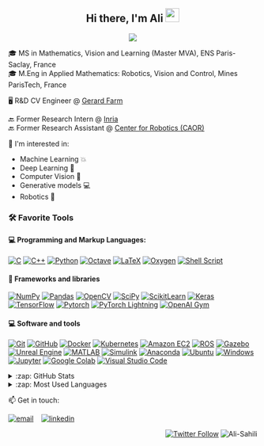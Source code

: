 <!-- ### Hi there, I'm Ali 👋 -->
<h2 align="center">
  <!-- Welcome to Ali Rida Sahili's profile! -->
  Hi there, I'm Ali 
  <img src="https://media.giphy.com/media/hvRJCLFzcasrR4ia7z/giphy.gif" width="28">
</h2>
<p align="center">
  <a href="https://github.com/DenverCoder1/readme-typing-svg"><img src="https://readme-typing-svg.herokuapp.com/?lines=Computer%20Vision%20and%20AI%20Researcher;Always%20learning%20new%20things&font=Fira%20Code&center=true&width=440&height=45&color=f75c7e&vCenter=true&size=22"></a>
</p>


<!--  ====================================== CONTACT ====================================== -->

<!-- <div align="center">
  
  [![Gmail Badge](https://img.shields.io/badge/-sreyan2000@gmail.com-c14438?style=flat-square&logo=Gmail&logoColor=white&link=mailto:alirida.sahili@gmail.com)](mailto:alirida.sahili@gmail.com)
  [![Linkedin Badge](https://img.shields.io/badge/-sreyanghosh-blue?style=flat-square&logo=Linkedin&logoColor=white&link=https://www.linkedin.com/in/ali-rida-sahili-a84b7a189/)](https://www.linkedin.com/in/ali-rida-sahili-a84b7a189/)

</div>
<br> -->

<!--  ====================================== My Background ====================================== -->

🎓 MS in Mathematics, Vision and Learning (Master MVA), ENS Paris-Saclay, France <br>
🎓 M.Eng in Applied Mathematics: Robotics, Vision and Control, Mines ParisTech, France

🖥️ R&D CV Engineer @ [Gerard Farm]()<br>

🔙 Former Research Intern @ [Inria](https://www.inria.fr/en)<br>
🔙 Former Research Assistant @ [Center for Robotics (CAOR)](https://caor-mines-paristech.fr/en/home/)<br>
<!-- 🔙 Former Research Assistant @ [Lebanese University](http://www.ulfg.ul.edu.lb/) -->

💞️ I'm interested in:
- Machine Learning 💥
- Deep Learning 🧠
- Computer Vision 🎨
- Generative models 💻
- Robotics 🤖


<!--  ====================================== Favorite Tools ====================================== -->

### 🛠️ Favorite Tools

#### 💻 Programming and Markup Languages:
<p>
    <a href="https://github.com/search?q=user%3ADenverCoder1+language%3Ac"><img alt="C" src="https://custom-icon-badges.herokuapp.com/badge/C-03599C.svg?logo=c-in-hexagon&logoColor=white"></a>
    <a href="https://github.com/search?q=user%3ADenverCoder1+language%3Acpp"><img alt="C++" src="https://custom-icon-badges.herokuapp.com/badge/C++-9C033A.svg?logo=cpp2&logoColor=white"></a>
    <a href="https://github.com/search?q=user%3ADenverCoder1+language%3Apython"><img alt="Python" src="https://img.shields.io/badge/Python-14354C.svg?logo=python&logoColor=white"></a>
    <a href="#"><img alt="Octave" src="https://img.shields.io/static/v1?style=flat&message=Octave&color=0790C0&logo=Octave&logoColor=FFFFFF&label="></a>
    <a href="https://github.com/search?q=user%3ADenverCoder1+language%3Atex"><img alt="LaTeX" src="https://img.shields.io/badge/LaTeX-008080.svg?logo=LaTeX&logoColor=white"></a>
    <a href="#"><img alt="Oxygen" src="https://img.shields.io/static/v1?style=flat&message=Oxygen&color=3A209E&logo=Oxygen&logoColor=FFFFFF&label="></a>
    <a href="#"><img alt="Shell Script" src="https://img.shields.io/badge/Shell%20Script-150458.svg?logo=gnu-bash&logoColor=white"></a>
</p>


<!--  ====================================== Frameworks and libraries ====================================== -->

#### 🧰 Frameworks and libraries
<p>
<!--     <a href="#"><img alt="Arduino" src="https://img.shields.io/static/v1?style=flat&message=Arduino&color=00979D&logo=Arduino&logoColor=FFFFFF&label="></a>
    <a href="#"><img alt="Raspberry Pi" src="https://img.shields.io/static/v1?style=for-the-badge&message=Raspberry+Pi&color=A22846&logo=Raspberry+Pi&logoColor=FFFFFF&label="></a>
    <a href="#"><img alt="AssemblyScript" src="https://img.shields.io/static/v1?style=flat&message=AssemblyScript&color=007AAC&logo=AssemblyScript&logoColor=FFFFFF&label="></a> 
-->
    <a href="#"><img alt="NumPy" src="https://img.shields.io/badge/Numpy-013243.svg?logo=numpy&logoColor=white"></a>
    <a href="#"><img alt="Pandas" src="https://img.shields.io/badge/Pandas-150458.svg?logo=pandas&logoColor=white"></a>
    <a href="#"><img alt="OpenCV" src="https://img.shields.io/badge/OpenCV-%23white.svg?logo=opencv"></a>
    <a href="#"><img alt="SciPy" src="https://img.shields.io/badge/SciPy-%230C55A5.svg?style=flat&logo=scipy&logoColor=%white"></a>
    <a href="#"><img alt="ScikitLearn" src="https://img.shields.io/badge/scikit--learn-%23F7931E.svg?logo=scikit-learn&logoColor=white"></a>
    <a href="#"><img alt="Keras" src="https://img.shields.io/badge/Keras-D00000.svg?logo=Keras&logoColor=white"></a>
    <a href="#"><img alt="TensorFlow" src="https://img.shields.io/badge/TensorFlow-FF6F00.svg?logo=TensorFlow&logoColor=white"></a>
    <a href="#"><img alt="Pytorch" src="https://img.shields.io/static/v1?style=flat&message=PyTorch&color=EE4C2C&logo=PyTorch&logoColor=FFFFFF&label="></a>
    <a href="#"><img alt="PyTorch Lightning" src="https://img.shields.io/static/v1?style=flat&message=PyTorch+Lightning&color=792EE5&logo=PyTorch+Lightning&logoColor=FFFFFF&label="></a>
    <a href="#"><img alt="OpenAI Gym" src="https://img.shields.io/static/v1?style=flat&message=OpenAI+Gym&color=0081A5&logo=OpenAI+Gym&logoColor=FFFFFF&label="></a>
</p>

<!--  ====================================== Software and tools ====================================== -->
<!-- LINK for all imgs https://github.com/progfay/shields-with-icon/blob/master/Snippets.md -->
#### 💻 Software and tools

<p>
    <a href="#"><img alt="Git" src="https://img.shields.io/badge/Git-F05033.svg?logo=git&logoColor=white"></a>
    <a href="#"><img alt="GitHub" src="https://img.shields.io/badge/Github-%23121011.svg?logo=github&logoColor=white"></a>
    <a href="#"><img alt="Docker" src="https://img.shields.io/static/v1?style=flat&message=Docker&color=2496ED&logo=Docker&logoColor=white&label="></a>
    <a href="#"><img alt="Kubernetes" src="https://img.shields.io/static/v1?style=flat&message=Kubernetes&color=326CE5&logo=Kubernetes&logoColor=FFFFFF&label="></a>
    <a href="#"><img alt="Amazon EC2" src="https://img.shields.io/static/v1?style=flat&message=Amazon+EC2&color=222222&logo=Amazon+EC2&logoColor=FF9900&label="></a>
    <a href="#"><img alt="ROS" src="https://img.shields.io/static/v1?style=flat&message=ROS&color=22314E&logo=ROS&logoColor=white&label="></a>
    <a href="#"><img alt="Gazebo" src="https://img.shields.io/static/v1?style=flat&message=Gazebo&color=22314E&logo=GAZEBO&logoColor=white&label="></a>
    <a href="#"><img alt="Unreal Engine" src="https://img.shields.io/static/v1?style=flat&message=Unreal+Engine&color=0E1128&logo=Unreal+Engine&logoColor=white&label="></a>
    <!-- <a href="#"><img alt="AWS" src=" "></a> -->
    <a href="#"><img alt="MATLAB" src="https://img.shields.io/static/v1?style=flat&message=MATLAB&color=007ACC&logo=Matlab&logoColor=FFFFFF&label="></a>
    <a href="#"><img alt="Simulink" src="https://img.shields.io/static/v1?style=flat&message=Simulink&color=0790C0&logo=Simulink&logoColor=FFFFFF&label="></a>
    <a href="#"><img alt="Anaconda" src="https://img.shields.io/static/v1?style=flat&message=Anaconda&color=44A833&logo=Anaconda&logoColor=FFFFFF&label="></a>
    <a href="#"><img alt="Ubuntu" src="https://img.shields.io/badge/Ubuntu-E95420?logo=ubuntu&logoColor=white"><a>
    <a href="#"><img alt="Windows" src="https://img.shields.io/badge/Windows-0078D6?logo=windows&logoColor=white"></a>
    <a href="#"><img alt="Jupyter" src="https://img.shields.io/badge/Jupyter-F37626.svg?logo=Jupyter&logoColor=white"></a>
    <a href="#"><img alt="Google Colab" src="https://img.shields.io/static/v1?style=flat&message=Colab&color=222222&logo=Google+Colab&logoColor=F9AB00&label="></a>
    <!-- <a href="#"><img alt="Stack Overflow" src="https://img.shields.io/badge/-Stack%20Overflow-FE7A16?logo=stack-overflow&logoColor=white"></a> -->
    <a href="#"><img alt="Visual Studio Code" src="https://img.shields.io/static/v1?style=flat&message=Visual+Studio+Code&color=007ACC&logo=Visual+Studio+Code&logoColor=FFFFFF&label="></a>
    <!--<a href="#"><img alt="Visual Studio Code" src="https://img.shields.io/badge/Visual%20Studio%20Code-ad78f7.svg?logo=visual-studio-code&logoColor=white"></a> -->

</p>



<!--  ====================================== GITHUB STATS ====================================== -->
<details>
  <summary>:zap: GitHub Stats</summary>

  <div align="center">
    <!-- https://github.com/anuraghazra/github-readme-stats -->
    <img alt="GitHub Stats" width="49%" src="https://github-readme-stats.vercel.app/api?username=Ali-Sahili&theme=great-gatsby&hide_border=true&count_private=true&show_icons=true">
    <!-- https://github.com/DenverCoder1/github-readme-streak-stats -->
    <img alt="GitHub Streak" width="49%" src="https://github-readme-streak-stats.herokuapp.com/?user=Ali-Sahili&theme=great-gatsby&hide_border=true">

  </div>

  <div align="center">
    <!-- https://github.com/Ashutosh00710/github-readme-activity-graph -->
    <img alt="GitHub Activity Graph" width="98%" src="https://activity-graph.herokuapp.com/graph?username=Ali-Sahili&bg_color=000000&color=ffd95b&line=ffb74d&point=ffa726&area=true&hide_border=true&custom_title=Last%20Month%20Contributions%20Graph">
  </div>

</details>

<details>
  <summary>:zap: Most Used Languages</summary>

  <!-- ![Top Langs](https://github-readme-stats.vercel.app/api/top-langs/?username=Ali-Sahili&theme=great-gatsby&hide_border=true&layout=compact&langs_count=6) -->
  ![Top Langs](https://github-readme-stats.vercel.app/api/top-langs/?username=Ali-Sahili&layout=compact&hide_border=false&langs_count=8)
</details>

<!--  ====================================== CONTACT ====================================== -->

📫 Get in touch:

[![email](https://user-images.githubusercontent.com/25087769/87174308-a4680f00-c2df-11ea-90b0-5fa1fa76d2f1.png)](mailto:alirida.sahili@gmail.com) &nbsp;&nbsp;
[![linkedin](https://user-images.githubusercontent.com/25087769/87172072-530a5080-c2dc-11ea-8e2c-8ee4dbf3394b.png)](https://www.linkedin.com/in/ali-rida-sahili-a84b7a189/) &nbsp;&nbsp;
<!-- [![Twitter Follow](https://img.shields.io/twitter/follow/arsahili?label=Follow&style=social)](https://twitter.com/arsahili) -->

<p align="right">
  <a href="https://twitter.com/arsahili"><img alt="Twitter Follow" src="https://img.shields.io/twitter/follow/arsahili?label=Follow&style=social"></a>
  <img src="https://komarev.com/ghpvc/?username=Ali-Sahili&label=Profile%20views&color=0e75b6&style=flat" alt="Ali-Sahili" /> 
</p>

<!--  ====================================== COMMENTS ====================================== -->

<!--
**Ali-Sahili/Ali-Sahili** is a ✨ _special_ ✨ repository because its `README.md` (this file) appears on your GitHub profile.

Here are some ideas to get you started:

- 🔭 I’m currently working on ...
- 🌱 I’m currently learning ...
- 👯 I’m looking to collaborate on ...
- 🤔 I’m looking for help with ...
- 💬 Ask me about ...
- 📫 How to reach me: ...
- 😄 Pronouns: ...
- ⚡ Fun fact: ...
-->
